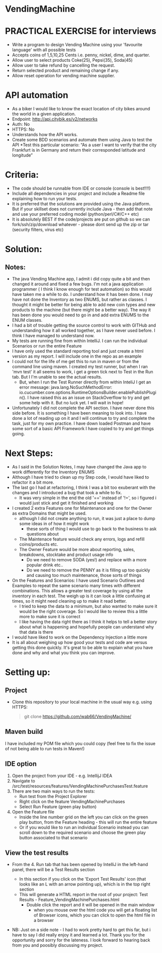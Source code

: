 # VendingMachine
# PRACTICAL EXERCISE for interviews
* Write a program to design Vending Machine using your 'favourite language' with all possible tests
* Accepts coins of 1,5,10,25 Cents i.e. penny, nickel, dime, and quarter.
* Allow user to select products Coke(25), Pepsi(35), Soda(45)
* Allow user to take refund by cancelling the request.
* Return selected product and remaining change if any.
* Allow reset operation for vending machine supplier.


# API automation
* As a biker I would like to know the exact location of city bikes around the world in a given application.
* Endpoint: http://api.citybik.es/v2/networks
* Auth: No
* HTTPS: No
* Understands how the API works.
* Create some BDD scenarios and automate them using Java to test the API
*Test this particular scenario: “As a user I want to verify that the city Frankfurt is in Germany and return their corresponded latitude and longitude”

# Criteria:
* The code should be runnable from IDE or console (console is best!!!!)
* Include all dependencies in your project and include a Readme file explaining how to run your tests.
* It is preferred that the solutions are provided using the Java platform. But if your skillset does not currently include Java - then add that note and use your preferred coding model (python/perl/C#/C++ etc)
* It is absolutely BEST if the code/projects are put on github so we can fork/ssh/zip/download whatever - please dont send up the zip or tar (security filters, virus etc)
 

# Solution:
## Notes:
* The java Vending Machine app, I admit i did copy quite a bit and then changed it around and fixed a few bugs.  I'm not a java application programmer ( I think I know enough for test automation) so this would have taken me a while to do.  I understand how it has been done.  I may have not done the Inventory as two ENUMS, but rather as classes.  I thought it might be better for being able to add new coin types and new products to the machine (but there might be a better way).  The way it has been done you would need to go in and add extra ENUMS to the ENUM classes. 
* I had a bit of trouble getting the source control to work with GITHub and understanding how it all worked together, as I have never used before.  I think I have managed to understand now.
* My tests are running fine from within IntelliJ. I can run the individual Scenarios or run the entire Feature
* I have only used the standard reporting tool and just create a html version as my report.  I will include one in the repo as an example
* I could not for the life of me get this to run in maven or from the command line using maven. I created my test runner, but when I ran 'mvn test' it all seems to work, i get a green tick next to Test in the Run tab.  But I I'm unable to see the actual results.
    * But, when I run the Test Runner directly from within InteliJ I get an error message: java.lang.NoSuchMethodError: io.cucumber.core.options.RuntimeOptionsBuilder.enablePublishPlugin().  I have raised this as an issue on StackOverflow to try and get some help with it.  But no luck yet.  I will wait in hope!
* Unfortunately I did not complete the API section. I have never done this side before.  It is something I have been meaning to look into.  I have done a lot of reading up on it and I will continue to try and complete the task, just for my own practice.  I have down loaded Postman and have some sort of a basic API Framework I have copied to try and get things going.

# Next Steps:
* As I said in the Solution Notes, I may have changed the Java app to work differently for the Inventory ENUMS
* Although I have tried to clean up my Step code, I would have liked to refactor it a bit more.
* The last go I had at refactoring, I think I was a bit too exuberant with the changes and I introduced a bug that took a while to fix.
    * It was very simple in the end the old '==' instead of '!=', so i figured i would just stick and get it finished and working
* I created 2 extra Features one for Maintenance and one for the Owner as extra Domains that might be used.
    * although I did not create anything to run, it was just a place to dump some ideas in of how it might work
        * these sorts of thing I would use to go back to the business to ask questions about  
    * The Maintenace feature would check any errors, logs and refill coins/products etc. 
    * The Owner Feature would be more about reporting, sales, breakdowns, stocktake and product usage info
        * Do we need to remove SODA (yes!) and replace with a more popular drink etc..
        * Do we need to remove the PENNY as it is filling up too quickly and causing too much maintenance, those sorts of things  
* On the Features and Scenarios: I have used Scenario Outlines and Examples to repeat the same scenario many times with different combinations.  This allows a greater test coverage by using all the inventory in each test. The weigh up is it can look a little confusing at times, so it might need cleaning up to make it read better.
    * I tried to keep the data to a minimum, but also wanted to make sure it would be the right coverage.  So I would like to review this a little more to make sure it is correct
    * I like having the data right there as I think it helps to tell a better story about what is happening and hopefully people can understand why that data is there
* I would have liked to work on the Dependency Injection a little more
* It is all about weighing up how good your tests and code are versus getting this done quickly. It's great to be able to explain what you have done and why and what you think you can improve.

# Setting up:
## Project
* Clone this repository to your local machine in the usual way e.g. using HTTPS:
    > git clone https://github.com/wab66/VendingMachine/

## Maven build
I have included my POM file which you could copy (feel free to fix the issue of not being able to run tests in Maven!)

## IDE option
1. Open the project from your IDE - e.g. IntellijJ IDEA
2. Navigate to /src/test/resources/features/VendingMachinePurchasesTest.feature
3. There are two main ways to run the tests:
    * Run test from the Project Explorer
    * Right click on the feature VendingMachinePurchases
    * Select Run Feature (green play button)
4. Open the Feature file
    * Inside the line number grid on the left you can click on the green play button, from the Feature heading - this will run the entire feature
    * Or if you would like to run an individual Scenario instead you can scroll down to the required scenario and choose the green play button associated to that scenario

## View the test results
* From the 4. Run tab that has been opened by IntelliJ in the left-hand panel, there will be a Test Results section
  * In this section if you click on the 'Export Test Results' icon (that looks like an L with an arrow pointing up), which is in the top right section
  * This will generate a HTML report in the root of your project: Test Results - Feature_VendingMachinePurchases.html
    * Double click the report and it will be opened in the main window
      * when you mouse over the html code you will get a floating list of Browser icons, which you can click to open the html file in a browser
 
 * NB: Just on a side note - I had to work pretty hard to get this far, but i have to say I did really enjoy it and learned a lot.  Thank you for the opportunity and sorry for the lateness.  I look forward to hearing back from you and poosibly discussing my project.
 
 
 
